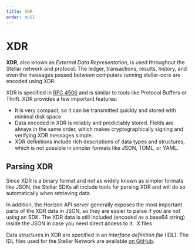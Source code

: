 ```yaml
---
title: XDR
order: null
---
```


# XDR

**XDR**, also known as _External Data Representation_, is used throughout the Stellar network and protocol. The ledger, transactions, results, history, and even the messages passed between computers running stellar-core are encoded using XDR.

XDR is specified in [RFC 4506](http://tools.ietf.org/html/rfc4506.html) and is similar to tools like Protocol Buffers or Thrift. XDR provides a few important features:

* It is very compact, so it can be transmitted quickly and stored with minimal disk space.
* Data encoded in XDR is reliably and predictably stored. Fields are always in the same order, which makes cryptographically signing and verifying XDR messages simple.
* XDR definitions include rich descriptions of data types and structures, which is not possible in simpler formats like JSON, TOML, or YAML.

## Parsing XDR

Since XDR is a binary format and not as widely known as simpler formats like JSON, the Stellar SDKs all include tools for parsing XDR and will do so automatically when retrieving data.

In addition, the Horizon API server generally exposes the most important parts of the XDR data in JSON, so they are easier to parse if you are not using an SDK. The XDR data is still included \(encoded as a base64 string\) inside the JSON in case you need direct access to it. .X files

Data structures in XDR are specified in an _interface definition file_ \(IDL\). The IDL files used for the Stellar Network are available [on GitHub](https://github.com/stellar/stellar-core/tree/master/src/xdr).

